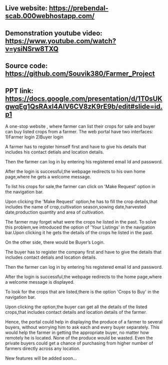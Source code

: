 Live website: https://prebendal-scab.000webhostapp.com/
-----------------------------------------------------------------------------
Demonstration youtube video: https://www.youtube.com/watch?v=ysiNSrw8TXQ
-----------------------------------------------------------------------------------
Source code: https://github.com/Souvik380/Farmer_Project
----------------------------------------------------------------------------------
PPT link: https://docs.google.com/presentation/d/1T0sUKgwqEg1QsRAxl4AIV6CV8zK9rE9b/edit#slide=id.p1
-----------------------------------------------------------------------------------
A one-stop website , where farmer can list their crops for sale and buyer can buy listed crops from a farmer. The web portal have two interfaces: 1)Farmer login 2)Buyer login

A farmer has to register himself first and have to give his details that includes his contact detials and location details.

Then the farmer can log in by entering his registered email Id and password.

After the login is successful,the webpage redirects to his own home page,where he gets a welcome message.

To list his crops for sale,the farmer can click on 'Make Request' option in the navigation bar.

Upon clicking the 'Make Request' option,he has to fill the crop details,that includes the name of crop,cultivation season,sowing date,harvested date,production quantity
and area of cultivation.

The farmer may forget what were the crops he listed in the past. To solve this problem,we introduced the option of 'Your Listings' in the navigation bar.Upon clicking it he gets the details of the crops he listed in the past.

On the other side, there would be Buyer’s Login.

The buyer has to register the company first and have to give the details that includes contact detials and location details.

Then the farmer can log in by entering his registered email Id and password.

After the login is successful,the webpage redirects to the home page,where a welcome message is displayed.

To look for the crops that are listed,there is the option 'Crops to Buy' in the navigation bar.

Upon clicking the option,the buyer can get all the details of the listed crops,that includes contact details and location details of the farmer.

Hence, the portal could help in displaying the produce of a farmer to several buyers, without worrying him to ask each and every buyer separately. This would help the farmer in getting the appropriate buyer, no matter how remotely he is located. None of the produce would be wasted. Even the private buyers could get a chance of purchasing from higher number of farmers directly across any location.

New features will be added soon...
